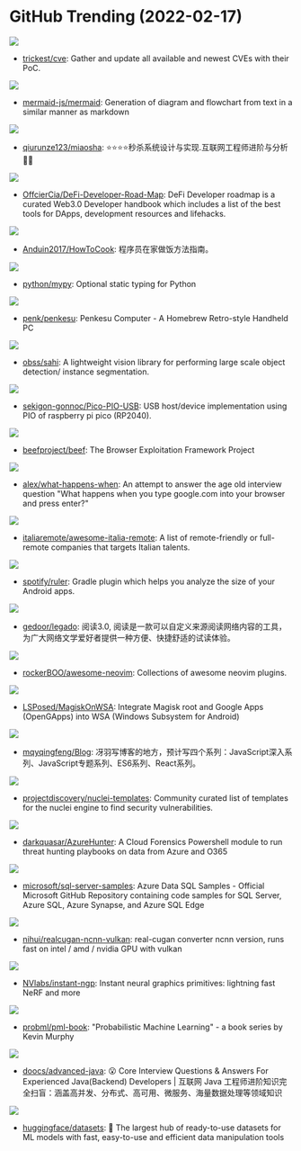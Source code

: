 # GitHub Trending (2022-02-17)

![](https://img.shields.io/badge/none-New%20492-green?style=flat-square&logo=appveyor)
- [trickest/cve](https://github.com/trickest/cve): Gather and update all available and newest CVEs with their PoC.

![](https://img.shields.io/badge/JavaScript-New%20778-green?style=flat-square&logo=appveyor)
- [mermaid-js/mermaid](https://github.com/mermaid-js/mermaid): Generation of diagram and flowchart from text in a similar manner as markdown

![](https://img.shields.io/badge/Java-New%2037-green?style=flat-square&logo=appveyor)
- [qiurunze123/miaosha](https://github.com/qiurunze123/miaosha): ⭐⭐⭐⭐秒杀系统设计与实现.互联网工程师进阶与分析🙋🐓

![](https://img.shields.io/badge/none-New%20129-green?style=flat-square&logo=appveyor)
- [OffcierCia/DeFi-Developer-Road-Map](https://github.com/OffcierCia/DeFi-Developer-Road-Map): DeFi Developer roadmap is a curated Web3.0 Developer handbook which includes a list of the best tools for DApps, development resources and lifehacks.

![](https://img.shields.io/badge/none-New%20499-green?style=flat-square&logo=appveyor)
- [Anduin2017/HowToCook](https://github.com/Anduin2017/HowToCook): 程序员在家做饭方法指南。

![](https://img.shields.io/badge/Python-New%2011-green?style=flat-square&logo=appveyor)
- [python/mypy](https://github.com/python/mypy): Optional static typing for Python

![](https://img.shields.io/badge/none-New%20216-green?style=flat-square&logo=appveyor)
- [penk/penkesu](https://github.com/penk/penkesu): Penkesu Computer - A Homebrew Retro-style Handheld PC

![](https://img.shields.io/badge/Python-New%2038-green?style=flat-square&logo=appveyor)
- [obss/sahi](https://github.com/obss/sahi): A lightweight vision library for performing large scale object detection/ instance segmentation.

![](https://img.shields.io/badge/C-New%2063-green?style=flat-square&logo=appveyor)
- [sekigon-gonnoc/Pico-PIO-USB](https://github.com/sekigon-gonnoc/Pico-PIO-USB): USB host/device implementation using PIO of raspberry pi pico (RP2040).

![](https://img.shields.io/badge/JavaScript-New%2050-green?style=flat-square&logo=appveyor)
- [beefproject/beef](https://github.com/beefproject/beef): The Browser Exploitation Framework Project

![](https://img.shields.io/badge/none-New%20109-green?style=flat-square&logo=appveyor)
- [alex/what-happens-when](https://github.com/alex/what-happens-when): An attempt to answer the age old interview question "What happens when you type google.com into your browser and press enter?"

![](https://img.shields.io/badge/Go-New%2061-green?style=flat-square&logo=appveyor)
- [italiaremote/awesome-italia-remote](https://github.com/italiaremote/awesome-italia-remote): A list of remote-friendly or full-remote companies that targets Italian talents.

![](https://img.shields.io/badge/Kotlin-New%2079-green?style=flat-square&logo=appveyor)
- [spotify/ruler](https://github.com/spotify/ruler): Gradle plugin which helps you analyze the size of your Android apps.

![](https://img.shields.io/badge/Kotlin-New%2028-green?style=flat-square&logo=appveyor)
- [gedoor/legado](https://github.com/gedoor/legado): 阅读3.0, 阅读是一款可以自定义来源阅读网络内容的工具，为广大网络文学爱好者提供一种方便、快捷舒适的试读体验。

![](https://img.shields.io/badge/none-New%2030-green?style=flat-square&logo=appveyor)
- [rockerBOO/awesome-neovim](https://github.com/rockerBOO/awesome-neovim): Collections of awesome neovim plugins.

![](https://img.shields.io/badge/none-New%20128-green?style=flat-square&logo=appveyor)
- [LSPosed/MagiskOnWSA](https://github.com/LSPosed/MagiskOnWSA): Integrate Magisk root and Google Apps (OpenGApps) into WSA (Windows Subsystem for Android)

![](https://img.shields.io/badge/none-New%2059-green?style=flat-square&logo=appveyor)
- [mqyqingfeng/Blog](https://github.com/mqyqingfeng/Blog): 冴羽写博客的地方，预计写四个系列：JavaScript深入系列、JavaScript专题系列、ES6系列、React系列。

![](https://img.shields.io/badge/Python-New%2010-green?style=flat-square&logo=appveyor)
- [projectdiscovery/nuclei-templates](https://github.com/projectdiscovery/nuclei-templates): Community curated list of templates for the nuclei engine to find security vulnerabilities.

![](https://img.shields.io/badge/PowerShell-New%208-green?style=flat-square&logo=appveyor)
- [darkquasar/AzureHunter](https://github.com/darkquasar/AzureHunter): A Cloud Forensics Powershell module to run threat hunting playbooks on data from Azure and O365

![](https://img.shields.io/badge/none-New%204-green?style=flat-square&logo=appveyor)
- [microsoft/sql-server-samples](https://github.com/microsoft/sql-server-samples): Azure Data SQL Samples - Official Microsoft GitHub Repository containing code samples for SQL Server, Azure SQL, Azure Synapse, and Azure SQL Edge

![](https://img.shields.io/badge/C-New%2016-green?style=flat-square&logo=appveyor)
- [nihui/realcugan-ncnn-vulkan](https://github.com/nihui/realcugan-ncnn-vulkan): real-cugan converter ncnn version, runs fast on intel / amd / nvidia GPU with vulkan

![](https://img.shields.io/badge/Cuda-New%20182-green?style=flat-square&logo=appveyor)
- [NVlabs/instant-ngp](https://github.com/NVlabs/instant-ngp): Instant neural graphics primitives: lightning fast NeRF and more

![](https://img.shields.io/badge/Jupyter%20Notebook-New%2018-green?style=flat-square&logo=appveyor)
- [probml/pml-book](https://github.com/probml/pml-book): "Probabilistic Machine Learning" - a book series by Kevin Murphy

![](https://img.shields.io/badge/Java-New%2036-green?style=flat-square&logo=appveyor)
- [doocs/advanced-java](https://github.com/doocs/advanced-java): 😮 Core Interview Questions & Answers For Experienced Java(Backend) Developers | 互联网 Java 工程师进阶知识完全扫盲：涵盖高并发、分布式、高可用、微服务、海量数据处理等领域知识

![](https://img.shields.io/badge/Python-New%2053-green?style=flat-square&logo=appveyor)
- [huggingface/datasets](https://github.com/huggingface/datasets): 🤗 The largest hub of ready-to-use datasets for ML models with fast, easy-to-use and efficient data manipulation tools

